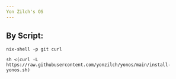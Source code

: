 ```yaml
---
Yon Zilch's OS
---
```


## By Script:

```
nix-shell -p git curl

sh <(curl -L https://raw.githubusercontent.com/yonzilch/yonos/main/install-yonos.sh)
```
